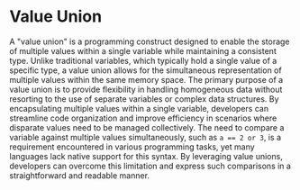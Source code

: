 # Value Union

A "value union" is a programming construct designed to enable the storage of multiple values within a single variable while maintaining a consistent type. Unlike traditional variables, which typically hold a single value of a specific type, a value union allows for the simultaneous representation of multiple values within the same memory space.
The primary purpose of a value union is to provide flexibility in handling homogeneous data without resorting to the use of separate variables or complex data structures. By encapsulating multiple values within a single variable, developers can streamline code organization and improve efficiency in scenarios where disparate values need to be managed collectively.
The need to compare a variable against multiple values simultaneously, such as `a == 2 or 3`, is a requirement encountered in various programming tasks, yet many languages lack native support for this syntax. By leveraging value unions, developers can overcome this limitation and express such comparisons in a straightforward and readable manner.
